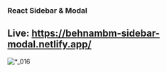 ### React Sidebar & Modal 

Live: https://behnambm-sidebar-modal.netlify.app/
---
![*_016](https://user-images.githubusercontent.com/26994700/130064668-3ea53b5e-cae4-4e14-a679-4baf259da570.png)
